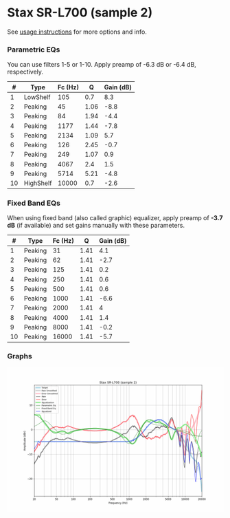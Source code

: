 # Stax SR-L700 (sample 2)
See [usage instructions](https://github.com/jaakkopasanen/AutoEq#usage) for more options and info.

### Parametric EQs
You can use filters 1-5 or 1-10. Apply preamp of -6.3 dB or -6.4 dB, respectively.

|   # | Type      |   Fc (Hz) |    Q |   Gain (dB) |
|-----|-----------|-----------|------|-------------|
|   1 | LowShelf  |       105 | 0.7  |         8.3 |
|   2 | Peaking   |        45 | 1.06 |        -8.8 |
|   3 | Peaking   |        84 | 1.94 |        -4.4 |
|   4 | Peaking   |      1177 | 1.44 |        -7.8 |
|   5 | Peaking   |      2134 | 1.09 |         5.7 |
|   6 | Peaking   |       126 | 2.45 |        -0.7 |
|   7 | Peaking   |       249 | 1.07 |         0.9 |
|   8 | Peaking   |      4067 | 2.4  |         1.5 |
|   9 | Peaking   |      5714 | 5.21 |        -4.8 |
|  10 | HighShelf |     10000 | 0.7  |        -2.6 |

### Fixed Band EQs
When using fixed band (also called graphic) equalizer, apply preamp of **-3.7 dB** (if available) and set gains manually with these parameters.

|   # | Type    |   Fc (Hz) |    Q |   Gain (dB) |
|-----|---------|-----------|------|-------------|
|   1 | Peaking |        31 | 1.41 |         4.1 |
|   2 | Peaking |        62 | 1.41 |        -2.7 |
|   3 | Peaking |       125 | 1.41 |         0.2 |
|   4 | Peaking |       250 | 1.41 |         0.6 |
|   5 | Peaking |       500 | 1.41 |         0.6 |
|   6 | Peaking |      1000 | 1.41 |        -6.6 |
|   7 | Peaking |      2000 | 1.41 |         4   |
|   8 | Peaking |      4000 | 1.41 |         1.4 |
|   9 | Peaking |      8000 | 1.41 |        -0.2 |
|  10 | Peaking |     16000 | 1.41 |        -5.7 |

### Graphs
![](./Stax%20SR-L700%20(sample%202).png)
